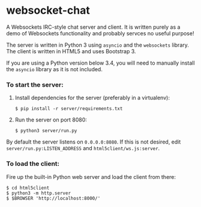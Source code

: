 websocket-chat
==============

A Websockets IRC-style chat server and client. It is written purely as a demo
of Websockets functionality and probably servces no useful purpose!

The server is written in Python 3 using `asyncio` and the `websockets` library.
The client is written in HTML5 and uses Bootstrap 3.

If you are using a Python version below 3.4, you will need to manually install
the `asyncio` library as it is not included.

### To start the server:

1. Install dependencies for the server (preferably in a virtualenv):

   ```
   $ pip install -r server/requirements.txt
   ```

2. Run the server on port 8080:

   ```
   $ python3 server/run.py
   ````

By default the server listens on `0.0.0.0:8080`. If this is not desired, edit `server/run.py:LISTEN_ADDRESS` and `html5client/ws.js:server`.

### To load the client:

Fire up the built-in Python web server and load the client from there:

```
$ cd html5client
$ python3 -m http.server
$ $BROWSER 'http://localhost:8000/'
```

